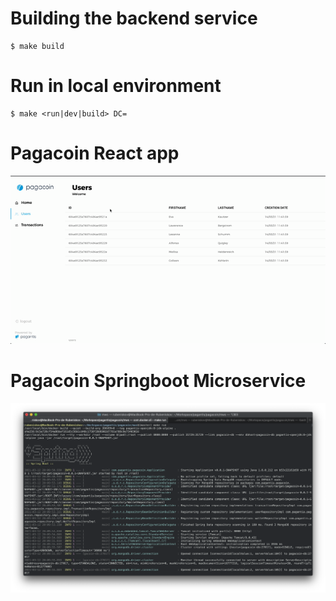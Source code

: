 # Building the backend service

```shell
$ make build
```

# Run in local environment

```shell
$ make <run|dev|build> DC=
```

# Pagacoin React app

[![./app/docs/showcase.app.gif](./app/docs/showcase.app.gif)](./app)

# Pagacoin Springboot Microservice
[![../mws/docs/shell.output.make.run.png](./mws/docs/shell.output.make.run.png)](./mws)